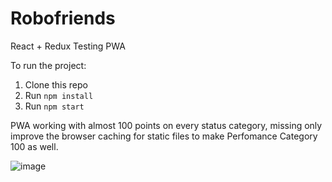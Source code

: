# Robofriends
React + Redux
Testing PWA

To run the project:

1. Clone this repo
2. Run `npm install`
3. Run `npm start`

PWA working with almost 100 points on every status category, missing only improve the browser caching for static files to make Perfomance Category 100 as well.

![image](https://user-images.githubusercontent.com/68268899/148338528-876884be-491b-4864-899f-45e6fe8cf2a5.png)

